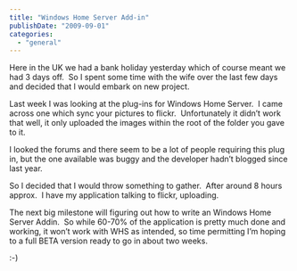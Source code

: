 ```yaml
---
title: "Windows Home Server Add-in"
publishDate: "2009-09-01"
categories: 
  - "general"
---
```


Here in the UK we had a bank holiday yesterday which of course meant we had 3 days off.  So I spent some time with the wife over the last few days and decided that I would embark on new project.

Last week I was looking at the plug-ins for Windows Home Server.  I came across one which sync your pictures to flickr.  Unfortunately it didn’t work that well, it only uploaded the images within the root of the folder you gave to it.

I looked the forums and there seem to be a lot of people requiring this plug in, but the one available was buggy and the developer hadn’t blogged since last year.

So I decided that I would throw something to gather.  After around 8 hours approx.  I have my application talking to flickr, uploading.

The next big milestone will figuring out how to write an Windows Home Server Addin.  So while 60-70% of the application is pretty much done and working, it won’t work with WHS as intended, so time permitting I’m hoping to a full BETA version ready to go in about two weeks.

:-)
